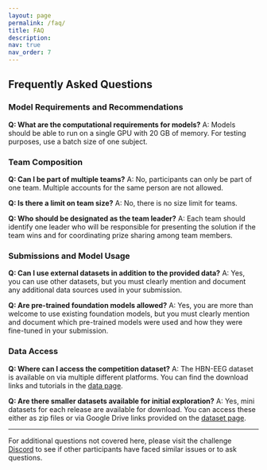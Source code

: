 ```yaml
---
layout: page
permalink: /faq/
title: FAQ
description:
nav: true
nav_order: 7
---
```


## Frequently Asked Questions

### **Model Requirements and Recommendations**

**Q: What are the computational requirements for models?**
A: Models should be able to run on a single GPU with 20 GB of memory. For testing purposes, use a batch size of one subject.

### **Team Composition**

**Q: Can I be part of multiple teams?**
A: No, participants can only be part of one team. Multiple accounts for the same person are not allowed.

**Q: Is there a limit on team size?**
A: No, there is no size limit for teams.

**Q: Who should be designated as the team leader?**
A: Each team should identify one leader who will be responsible for presenting the solution if the team wins and for coordinating prize sharing among team members.

### **Submissions and Model Usage**

**Q: Can I use external datasets in addition to the provided data?**
A: Yes, you can use other datasets, but you must clearly mention and document any additional data sources used in your submission.

**Q: Are pre-trained foundation models allowed?**
A: Yes, you are more than welcome to use existing foundation models, but you must clearly mention and document which pre-trained models were used and how they were fine-tuned in your submission.

### **Data Access**

**Q: Where can I access the competition dataset?**
A: The HBN-EEG dataset is available on via multiple different platforms. You can find the download links and tutorials in the [data page](https://eeg2025.github.io/data/).

**Q: Are there smaller datasets available for initial exploration?**
A: Yes, mini datasets for each release are available for download. You can access these either as zip files or via Google Drive links provided on the [dataset page](https://neuromechanist.github.io/data/hbn/).

---

For additional questions not covered here, please visit the challenge [Discord](https://discord.gg/KU25RxGqP8) to see if other participants have faced similar issues or to ask questions.
